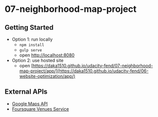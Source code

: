 # 07-neighborhood-map-project

## Getting Started
- Option 1: run locally
  - `npm install`
  - `gulp serve`
  - open [http://localhost:8080](http://localhost:8080)
- Option 2: use hosted site
  - open [https://daka1510.github.io/udacity-fend/07-neighborhood-map-project/app/](https://daka1510.github.io/udacity-fend/06-website-optimization/app/)

## External APIs
- [Google Maps API](https://developers.google.com/maps/documentation/javascript/)
- [Foursquare Venues Service](https://developer.foursquare.com/overview/venues.html)